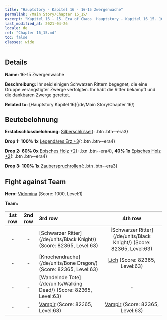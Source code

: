 ```yaml
---
title: "Hauptstory - Kapitel 16 - 16-15 Zwergenwache"
permalink: /Main Story/Chapter 16_15/
excerpt: "Kapitel 16 - 15. Era of Chaos  Hauptstory - Kapitel 16_15. 16-15 Zwergenwache"
last_modified_at: 2021-04-26
locale: de
ref: "Chapter 16_15.md"
toc: false
classes: wide
---
```


## Details

 **Name:** 16-15 Zwergenwache

 **Beschreibung:** Ihr seid einigen Schwarzen Rittern begegnet, die eine Gruppe verängstigter Zwerge verfolgten. Ihr habt die Ritter bekämpft und die dankbaren Zwerge gerettet.

 **Related to:** [Hauptstory Kapitel 16](/de/Main Story/Chapter 16/)

## Beutebelohnung

 **Erstabschlussbelohnung:** [Silberschlüssel](/ItemsDE/con_693/){: .btn .btn--era3}

 **Drop 1:** **100% 1x** [Legendäres Erz +3](/ItemsDE/mat_54/){: .btn .btn--era4}

 **Drop 2:** **60% 0x** [Episches Holz +2](/ItemsDE/mat_48/){: .btn .btn--era4}, **40% 1x** [Episches Holz +2](/ItemsDE/mat_48/){: .btn .btn--era4}

 **Drop 3:** **100% 1x** [Zauberspruchrollen](/ItemsDE/con_694/){: .btn .btn--era3}


## Fight against Team
 **Hero:** [Vidomina](/de/heroes/Vidomina/) (Score: 1000, Level:1)

 **Team:**


  | 1st row | 2nd row | 3rd row | 4th row |
  |:----:|:----:|:----|:----:|
  | - | - | [Schwarzer Ritter](/de/units/Black Knight/) (Score: 82365, Level:63)  | [Schwarzer Ritter](/de/units/Black Knight/) (Score: 82365, Level:63)  |
  | - | - | [Knochendrache](/de/units/Bone Dragon/) (Score: 82365, Level:63)  | [Lich](/de/units/Lich/) (Score: 82365, Level:63)  |
  | - | - | [Wandelnde Tote](/de/units/Walking Dead/) (Score: 82365, Level:63)  | - |
  | - | - | [Vampir](/de/units/Vampire/) (Score: 82365, Level:63)  | [Vampir](/de/units/Vampire/) (Score: 82365, Level:63)  |


